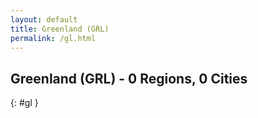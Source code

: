 ```yaml
---
layout: default
title: Greenland (GRL)
permalink: /gl.html
---
```



## Greenland (GRL) - 0 Regions, 0 Cities
{: #gl }






 

